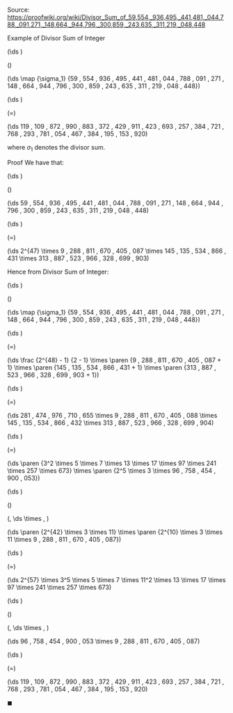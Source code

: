 # 

Source: https://proofwiki.org/wiki/Divisor_Sum_of_59,554,_936,495,_441,481,_044,788,_091,271,_148,664,_944,796,_300,859,_243,635,_311,219,_048,448

Example of Divisor Sum of Integer













\(\ds \)

\(\)







\(\ds \map {\sigma_1} {59 \, 554 \, 936 \, 495 \, 441 \, 481 \, 044 \, 788 \, 091 \, 271 \, 148 \, 664 \, 944 \, 796 \, 300 \, 859 \, 243 \, 635 \, 311 \, 219 \, 048 \, 448}\)




















\(\ds \)

\(=\)







\(\ds 119 \, 109 \, 872 \, 990 \, 883 \, 372 \, 429 \, 911 \, 423 \, 693 \, 257 \, 384 \, 721 \, 768 \, 293 \, 781 \, 054 \, 467 \, 384 \, 195 \, 153 \, 920\)









where $\sigma_1$ denotes the divisor sum.


Proof
We have that:














\(\ds \)

\(\)







\(\ds 59 \, 554 \, 936 \, 495 \, 441 \, 481 \, 044 \, 788 \, 091 \, 271 \, 148 \, 664 \, 944 \, 796 \, 300 \, 859 \, 243 \, 635 \, 311 \, 219 \, 048 \, 448\)




















\(\ds \)

\(=\)







\(\ds 2^{47} \times 9 \, 288 \, 811 \, 670 \, 405 \, 087 \times 145 \, 135 \, 534 \, 866 \, 431 \times 313 \, 887 \, 523 \, 966 \, 328 \, 699 \, 903\)










Hence from Divisor Sum of Integer:














\(\ds \)

\(\)







\(\ds \map {\sigma_1} {59 \, 554 \, 936 \, 495 \, 441 \, 481 \, 044 \, 788 \, 091 \, 271 \, 148 \, 664 \, 944 \, 796 \, 300 \, 859 \, 243 \, 635 \, 311 \, 219 \, 048 \, 448}\)




















\(\ds \)

\(=\)







\(\ds \frac {2^{48} - 1} {2 - 1} \times \paren {9 \, 288 \, 811 \, 670 \, 405 \, 087 + 1} \times \paren {145 \, 135 \, 534 \, 866 \, 431 + 1} \times \paren {313 \, 887 \, 523 \, 966 \, 328 \, 699 \, 903 + 1}\)




















\(\ds \)

\(=\)







\(\ds 281 \, 474 \, 976 \, 710 \, 655 \times 9 \, 288 \, 811 \, 670 \, 405 \, 088 \times 145 \, 135 \, 534 \, 866 \, 432 \times 313 \, 887 \, 523 \, 966 \, 328 \, 699 \, 904\)




















\(\ds \)

\(=\)







\(\ds \paren {3^2 \times 5 \times 7 \times 13 \times 17 \times 97 \times 241 \times 257 \times 673} \times \paren {2^5 \times 3 \times 96 \, 758 \, 454 \, 900 \, 053}\)




















\(\ds \)

\(\)





\(\, \ds \times \, \)

\(\ds \paren {2^{42} \times 3 \times 11} \times \paren {2^{10} \times 3 \times 11 \times 9 \, 288 \, 811 \, 670 \, 405 \, 087}\)




















\(\ds \)

\(=\)







\(\ds 2^{57} \times 3^5 \times 5 \times 7 \times 11^2 \times 13 \times 17 \times 97 \times 241 \times 257 \times 673\)




















\(\ds \)

\(\)





\(\, \ds \times \, \)

\(\ds 96 \, 758 \, 454 \, 900 \, 053 \times 9 \, 288 \, 811 \, 670 \, 405 \, 087\)




















\(\ds \)

\(=\)







\(\ds 119 \, 109 \, 872 \, 990 \, 883 \, 372 \, 429 \, 911 \, 423 \, 693 \, 257 \, 384 \, 721 \, 768 \, 293 \, 781 \, 054 \, 467 \, 384 \, 195 \, 153 \, 920\)









$\blacksquare$





